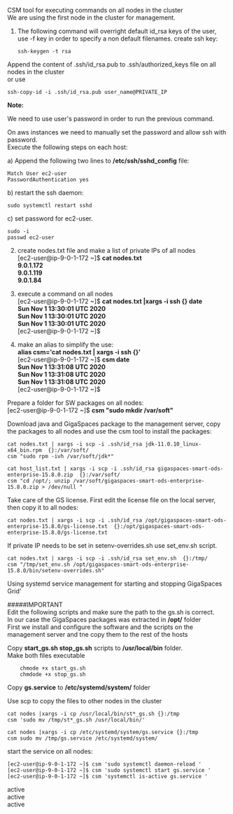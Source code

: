 CSM tool for executing commands on all nodes in the cluster  
We are using the first node in the cluster for management.

1.  The following command will overright default id_rsa keys of the user, use -f key in order to specify a non default filenames.
create ssh key:

    `ssh-keygen -t rsa` 

Append the content of .ssh/id_rsa.pub to .ssh/authorized_keys file on all nodes in the cluster  
or use  

    ssh-copy-id -i .ssh/id_rsa.pub user_name@PRIVATE_IP 
    
**Note:**

We need to use user's password in order to run the previous command.

On aws instances we need to manually set the password and allow ssh with password.   
Execute the following steps on each host:

a)      Append the following two lines to **/etc/ssh/sshd_config** file:
  
    Match User ec2-user 
    PasswordAuthentication yes  
b)      restart the ssh daemon:

    sudo systemctl restart sshd
       
c)    set password for ec2-user.

    sudo -i 
    passwd ec2-user 

2. create nodes.txt file and make a list of private IPs of all nodes   
    [ec2-user@ip-9-0-1-172 ~]$ **cat nodes.txt**  
    **9.0.1.172**    
    **9.0.1.119**   
    **9.0.1.84**     

3. execute a command on all nodes  
[ec2-user@ip-9-0-1-172 ~]$ **cat nodes.txt |xargs -i ssh {} date**  
    **Sun Nov  1 13:30:01 UTC 2020**  
    **Sun Nov  1 13:30:01 UTC 2020**  
    **Sun Nov  1 13:30:01 UTC 2020**  
[ec2-user@ip-9-0-1-172 ~]$  

4. make an alias to simplify the use:  
**alias csm='cat nodes.txt | xargs -i ssh {}'**  
[ec2-user@ip-9-0-1-172 ~]$ **csm date**   
**Sun Nov  1 13:31:08 UTC 2020**  
**Sun Nov  1 13:31:08 UTC 2020**  
**Sun Nov  1 13:31:08 UTC 2020**  
[ec2-user@ip-9-0-1-172 ~]$  
  
Prepare a folder for SW packages on all nodes:  
    [ec2-user@ip-9-0-1-172 ~]$ **csm "sudo mkdir /var/soft"**

Download java and GigaSpaces package to the management server, copy the packages to all nodes
and use the csm tool to install the packages:    

    cat nodes.txt | xargs -i scp -i .ssh/id_rsa jdk-11.0.10_linux-x64_bin.rpm  {}:/var/soft/
    csm "sudo rpm -ivh /var/soft/jdk*"

    cat host_list.txt | xargs -i scp -i .ssh/id_rsa gigaspaces-smart-ods-enterprise-15.8.0.zip  {}:/var/soft/      
    csm "cd /opt/; unzip /var/soft/gigaspaces-smart-ods-enterprise-15.8.0.zip > /dev/null "

Take care of the GS license. First edit the license file on the local server, then copy it to all nodes:

    cat nodes.txt | xargs -i scp -i .ssh/id_rsa /opt/gigaspaces-smart-ods-enterprise-15.8.0/gs-license.txt  {}:/opt/gigaspaces-smart-ods-enterprise-15.8.0/gs-license.txt
    
If private IP needs to be set in setenv-overrides.sh use set_env.sh script.
     
    cat nodes.txt | xargs -i scp -i .ssh/id_rsa set_env.sh  {}:/tmp/
    csm "/tmp/set_env.sh /opt/gigaspaces-smart-ods-enterprise-15.8.0/bin/setenv-overrides.sh"

          
  Using systemd service management for starting and stopping GigaSpaces Grid' 
  
#####IMPORTANT   
Edit the following scripts and make sure the path to the gs.sh is correct.  
In our case the GigaSpaces packages was extracted in **/opt/** folder  
First we install and configure the software and the scripts on the management server and tne copy them to the rest of the hosts

Copy **start_gs.sh  stop_gs.sh** scripts to **/usr/local/bin** folder.  
Make both files executable      

        chmode +x start_gs.sh  
        chmdode +x stop_gs.sh   

Copy **gs.service** to **/etc/systemd/system/** folder  


Use scp to copy the files to other nodes in the cluster  

    cat nodes |xargs -i cp /usr/local/bin/st*_gs.sh {}:/tmp  
    csm 'sudo mv /tmp/st*_gs.sh /usr/local/bin/'  

    cat nodes |xargs -i cp /etc/systemd/system/gs.service {}:/tmp  
    csm sudo mv /tmp/gs.service /etc/systemd/system/  

start the service on all nodes:  

    [ec2-user@ip-9-0-1-172 ~]$ csm 'sudo systemctl daemon-reload '  
    [ec2-user@ip-9-0-1-172 ~]$ csm 'sudo systemctl start gs.service '   
    [ec2-user@ip-9-0-1-172 ~]$ csm 'systemctl is-active gs.service '  
active  
active  
active  
